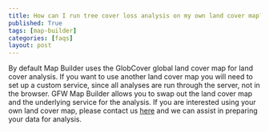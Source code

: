 ```yaml
---
title: How can I run tree cover loss analysis on my own land cover map?
published: True
tags: [map-builder]
categories: [faqs]
layout: post
---
```


<div class="content">
	<p>By default Map Builder uses the GlobCover global land cover map for land cover analysis. If you want to use another land cover map you will need to set up a custom service, since all analyses are run through the server, not in the browser. GFW Map Builder allows you to swap out the land cover map and the underlying service for the analysis. If you are interested using your own land cover map, please contact us <a href="mailto:gfw-mapbuilder@wri.org">here</a> and we can assist in preparing your data for analysis.</p>
</div>

